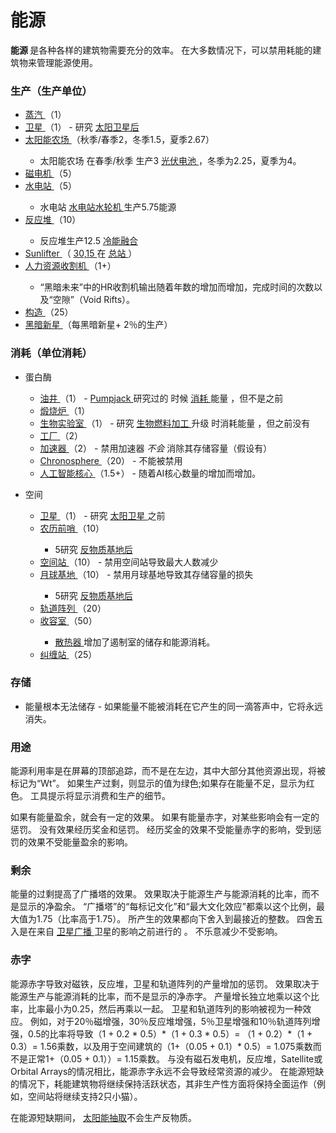 # 能源
<p>
  <strong>
        能源
  </strong>
      是各种各样的建筑物需要充分的效率。
      在大多数情况下，可以禁用耗能的建筑物来管理能源使用。
</p>

### 生产（生产单位）
<ul>
    <li>
      <a href="#Buildings#Steamworks">
            蒸汽
      </a>
          （1）
    </li>
    <li>
      <a href="#Space#Deploy_Satellite">
            卫星
      </a>
          （1） - 研究
      <a href="#workshop#Solar_Satellites">
            太阳卫星后
      </a>
    </li>
    <li>
      <a href="#Buildings#Pasture">
            太阳能农场
      </a>
          （秋季/春季2，冬季1.5，夏季2.67）
    </li>
    <ul>
      <li>
            太阳能农场
            在春季/秋季
            生产3
        <a href="#workshop#Photovoltaic_Cells">
              光伏电池
        </a>
            ，冬季为2.25，夏季为4。
      </li>
    </ul>
    <li>
      <a href="#Buildings#Magneto">
            磁电机
      </a>
          （5）
    </li>
    <li>
      <a href="#Buildings#Aqueduct">
            水电站
      </a>
          （5）
    </li>
    <ul>
      <li>
            水电站
          <a href="#workshop#Hydro_Plant_Turbines">
              水电站水轮机
          </a>
            生产5.75能源
        <a href="#workshop#Hydro_Plant_Turbines">
        </a>
      </li>
    </ul>
    <li>
      <a href="#Buildings#Reactor">
            反应堆
      </a>
          （10）
    </li>
    <ul>
      <li>
            反应堆生产12.5
        <a href="#workshop#Cold_Fusion">
              冷能融合
        </a>
      </li>
    </ul>
    <li>
      <a href="#Space#Sunlifter">
            Sunlifter
      </a>
          （
        <a href="#Space#Sunlifter">
            30,15
        </a>
          在
      <a href="#Game+Mechanics#Cycles">
            总站
      </a>
          ）
    </li>
    <li>
      <a href="#Space#HR_Harvester">
            人力资源收割机
      </a>
          （1+）
    </li>
    <ul>
      <li>
            “黑暗未来”中的HR收割机输出随着年数的增加而增加，完成时间的次数以及“空隙”（Void Rifts）。
      </li>
    </ul>
    <li>
      <a href="#Space#Tectonic">
            构造
      </a>
          （25）
    </li>
    <li>
      <a href="#Religion#Dark_Nova">
            黑暗新星
      </a>
          （每黑暗新星+ 2％的生产）
    </li>
  </ul>
  
### 消耗（单位消耗）
<ul>
    <li>
          蛋白酶
    </li>
    <ul>
      <li>
        <a href="#Buildings#Oil_Well">
              油井
        </a>
            （1） -
        <a href="#workshop#Pumpjack">
              Pumpjack
        </a>
            研究过的
            时候
          <a href="#workshop#Pumpjack">
              消耗
          </a>
            能量
            ，但不是之前
      </li>
      <li>
        <a href="#Buildings#Calciner">
              煅烧炉
        </a>
            （1）
      </li>
      <li>
        <a href="#Buildings#Bio_Lab">
              生物实验室
        </a>
            （1） -
            研究
        <a href="#workshop#Biofuel_Processing">
              生物燃料加工
        </a>
            升级
            时消耗能量
            ，但之前没有
      </li>
      <li>
        <a href="#Buildings#Factory">
              工厂
        </a>
            （2）
      </li>
      <li>
        <a href="#Buildings#Accelerator">
              加速器
        </a>
            （2） - 禁用加速器
        <em>
              不会
        </em>
            消除其存储容量（假设有）
      </li>
      <li>
        <a href="#Buildings#Chronosphere">
              Chronosphere
        </a>
            （20） - 不能被禁用
      </li>
      <li>
        <a href="#Buildings#AI_Core">
              人工智能核心
        </a>
            （1.5+） - 随着AI核心数量的增加而增加。
      </li>
    </ul>
  </ul>
  <ul>
    <li>
          空间
    </li>
    <ul>
      <li>
        <a href="#Space#Deploy_Satellite">
              卫星
        </a>
            （1） - 研究
          <a href="#workshop#Solar_Satellites">
              太阳卫星
          </a>
            之前
        <a href="#workshop#Solar_Satellites">
        </a>
      </li>
      <li>
        <a href="#Space#Lunar_Outpost">
              农历前哨
        </a>
            （10）
      </li>
      <ul>
        <li>
              5研究
          <a href="#workshop#Antimatter_Bases">
                反物质基地后
          </a>
        </li>
      </ul>
      <li>
        <a href="#Space#Deploy_Space_Station">
              空间站
        </a>
            （10） - 禁用空间站导致最大人数减少
      </li>
      <li>
        <a href="#Space#Moon_base">
              月球基地
        </a>
            （10） - 禁用月球基地导致其存储容量的损失
      </li>
      <ul>
        <li>
              5研究
          <a href="#workshop#Antimatter_Bases">
                反物质基地后
          </a>
        </li>
      </ul>
      <li>
        <a href="#Space#Orbital_Array">
              轨道阵列
        </a>
            （20）
      </li>
      <li>
        <a href="#Space#Containment_Chamber">
              收容室
        </a>
            （50）
      </li>
      <ul>
        <li>
          <a href="#Space#Heatsink">
                散热器
          </a>
              增加了遏制室的储存和能源消耗。
        </li>
      </ul>
      <li>
        <a href="#Space#Entanglement_Station">
              纠缠站
        </a>
            （25）
      </li>
    </ul>
  </ul>
  
### 存储
<ul>
    <li>
          能量根本无法储存 - 如果能量不能被消耗在它产生的同一滴答声中，它将永远消失。
    </li>
  </ul>
  
### 用途
<p>
        能源利用率是在屏幕的顶部追踪，而不是在左边，其中大部分其他资源出现，将被标记为“Wt”。
        如果生产过剩，则显示的值为绿色;如果存在能量不足，显示为红色。
        工具提示将显示消费和生产的细节。
  </p>
  <p>
        如果有能量盈余，就会有一定的效果。
        如果有能量赤字，对某些影响会有一定的惩罚。
        没有效果经历奖金和惩罚。
        经历奖金的效果不受能量赤字的影响，受到惩罚的效果不受能量盈余的影响。
  </p>
  
 ### 剩余
<p>
          能量的过剩提高了广播塔的效果。
          效果取决于能源生产与能源消耗的比率，而不是显示的净盈余。
          “广播塔”的“每标记文化”和“最大文化效应”都乘以这个比例，最大值为1.75（比率高于1.75）。
          所产生的效果都向下舍入到最接近的整数。
          四舍五入是在来自
      <a href="#workshop#Satellite_Radio">
            卫星广播
      </a>
          卫星的影响之前进行的
          。
          不乐意减少不受影响。
    </p>
    
### 赤字
 <p>
能源赤字导致对磁铁，反应堆，卫星和轨道阵列的产量增加的惩罚。
效果取决于能源生产与能源消耗的比率，而不是显示的净赤字。
产量增长独立地乘以这个比率，比率最小为0.25，然后再乘以一起。
卫星和轨道阵列的影响被视为一种效应。
例如，对于20％磁增强，30％反应堆增强，5％卫星增强和10％轨道阵列增强，0.5的比率将导致（1 + 0.2 * 0.5）*（1 + 0.3 * 0.5）= （1 + 0.2）*（1 + 0.3）= 1.56乘数，以及用于空间建筑的（1+（0.05 + 0.1）* 0.5）= 1.075乘数而不是正常1+（0.05 + 0.1））= 1.15乘数。
与没有磁石发电机，反应堆，Satellite或Orbital Arrays的情况相比，能源赤字永远不会导致经常资源的减少。
在能源短缺的情况下，耗能建筑物将继续保持活跃状态，其非生产性方面将保持全面运作（例如，空间站将继续支持2只小猫）。
</p>
<p>在能源短缺期间， <a href="#Space#Sunlifter"> 太阳能抽取</a>不会生产反物质。</p>